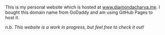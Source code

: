 This is my personal website which is hosted at www.diamondacharya.me. I bought this domain name from GoDaddy and am using GitHub Pages to host it. 

_n.b. This website is a work in progress, but feel free to check it out!_
